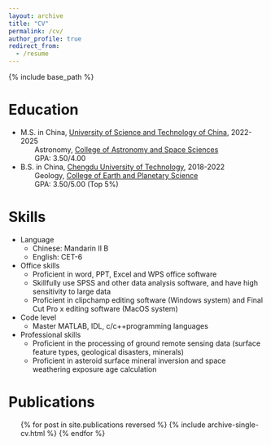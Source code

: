 ```yaml
---
layout: archive
title: "CV"
permalink: /cv/
author_profile: true
redirect_from:
  - /resume
---
```


{% include base_path %}

Education
======
* M.S. in China, [University of Science and Technology of China](https://www.ustc.edu.cn/), 2022-2025  
&nbsp;&nbsp;&nbsp;&nbsp;&nbsp;&nbsp;&nbsp;Astronomy, [College of Astronomy and Space Sciences](https://www.pmo.cas.cn/gs/)   
&nbsp;&nbsp;&nbsp;&nbsp;&nbsp;&nbsp;&nbsp;GPA: 3.50/4.00  
* B.S. in China, [Chengdu University of Technology](https://www.cdut.edu.cn/en/), 2018-2022  
&nbsp;&nbsp;&nbsp;&nbsp;&nbsp;&nbsp;&nbsp;Geology, [College of Earth and Planetary Science](https://ces.cdut.edu.cn/index.htm)  
&nbsp;&nbsp;&nbsp;&nbsp;&nbsp;&nbsp;&nbsp;GPA: 3.50/5.00 (Top 5%) 
  
Skills
======
* Language
  * Chinese: Mandarin II B
  * English: CET-6
* Office skills
  * Proficient in word, PPT, Excel and WPS office software
  * Skillfully use SPSS and other data analysis software, and have high sensitivity to large data
  * Proficient in clipchamp editing software (Windows system) and Final Cut Pro x editing software (MacOS system)
* Code level
  * Master MATLAB, IDL, c/c++programming languages
* Professional skills
  *  Proficient in the processing of ground remote sensing data (surface feature types, geological disasters, minerals)
  *  Proficient in asteroid surface mineral inversion and space weathering exposure age calculation

Publications
======
  <ul>{% for post in site.publications reversed %}
    {% include archive-single-cv.html %}
  {% endfor %}</ul>

<!--  
Teaching
======
  <ul>{% for post in site.teaching reversed %}
    {% include archive-single-cv.html %}
  {% endfor %}</ul>
  
Service and leadership
======
* Currently signed in to 43 different slack teams
-->
